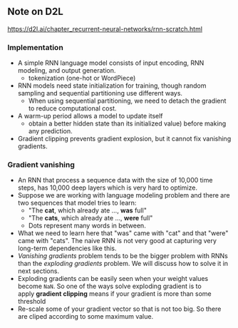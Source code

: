 ## Note on D2L

https://d2l.ai/chapter_recurrent-neural-networks/rnn-scratch.html

### Implementation 

- A simple RNN language model consists of input encoding, RNN modeling, and output generation.
  - tokenization (one-hot or WordPiece)
- RNN models need state initialization for training, though random sampling and sequential partitioning use different ways.
  - When using sequential partitioning, we need to detach the gradient to reduce computational cost.
- A warm-up period allows a model to update itself
  - obtain a better hidden state than its initialized value) before making any prediction.
- Gradient clipping prevents gradient explosion, but it cannot fix vanishing gradients.

### Gradient vanishing

- An RNN that process a sequence data with the size of 10,000 time steps, has 10,000 deep layers which is very hard to optimize.
- Suppose we are working with language modeling problem and there are two sequences that model tries to learn:
    - "The **cat**, which already ate ..., **was** full"
    - "The **cats**, which already ate ..., **were** full"
    - Dots represent many words in between.
- What we need to learn here that "was" came with "cat" and that "were" came with "cats". The naive RNN is not very good at capturing very long-term dependencies like this.
- *Vanishing gradients* problem tends to be the bigger problem with RNNs than the *exploding gradients* problem. We will discuss how to solve it in next sections.
- Exploding gradients can be easily seen when your weight values become `NaN`. So one of the ways solve exploding gradient is to apply **gradient clipping** means if your gradient is more than some threshold 
- Re-scale some of your gradient vector so that is not too big. So there are cliped according to some maximum value.
